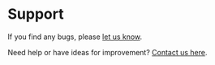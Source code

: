# Support

If you find any bugs, please [let us know](https://brilliantplugins.com/contact/).

Need help or have ideas for improvement? [Contact us here](https://brilliantplugins.com/contact/).

